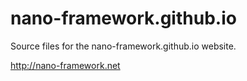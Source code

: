 # nano-framework.github.io
Source files for the nano-framework.github.io website.

http://nano-framework.net
